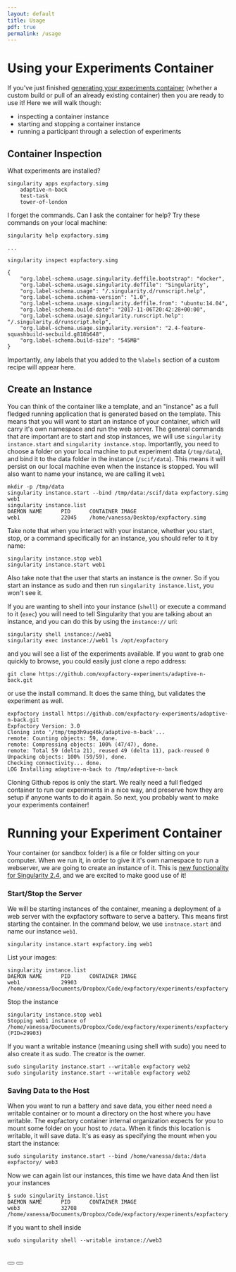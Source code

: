 ```yaml
---
layout: default
title: Usage
pdf: true
permalink: /usage
---
```


# Using your Experiments Container
If you've just finished [generating your experiments container](1.generate.md) (whether a custom build or pull of an already existing container) then you are ready to use it! Here we will walk though:

 - inspecting a container instance
 - starting and stopping a container instance
 - running a participant through a selection of experiments

## Container Inspection

What experiments are installed?

```
singularity apps expfactory.simg
    adaptive-n-back
    test-task
    tower-of-london
```

I forget the commands. Can I ask the container for help?  Try these commands on your local machine:

```
singularity help expfactory.simg

...

singularity inspect expfactory.simg

{
    "org.label-schema.usage.singularity.deffile.bootstrap": "docker",
    "org.label-schema.usage.singularity.deffile": "Singularity",
    "org.label-schema.usage": "/.singularity.d/runscript.help",
    "org.label-schema.schema-version": "1.0",
    "org.label-schema.usage.singularity.deffile.from": "ubuntu:14.04",
    "org.label-schema.build-date": "2017-11-06T20:42:28+00:00",
    "org.label-schema.usage.singularity.runscript.help": "/.singularity.d/runscript.help",
    "org.label-schema.usage.singularity.version": "2.4-feature-squashbuild-secbuild.g818b648",
    "org.label-schema.build-size": "545MB"
}
```

Importantly, any labels that you added to the `%labels` section of a custom recipe will appear here.

## Create an Instance
You can think of the container like a template, and an "instance" as a full fledged running application that is generated based on the template. This means that you will want to start an instance of your container, which will carry it's own namespace and run the web server. The general commands that are important are to start and stop instances, we will use `singularity instance.start` and  `singularity instance.stop`. Importantly, you need to choose a folder on your local machine to put experiment data (`/tmp/data`), and bind it to the data folder in the instance (`/scif/data`). This means it will persist on our local machine even when the instance is stopped. You will also want to name your instance, we are calling it `web1`

```
mkdir -p /tmp/data
singularity instance.start --bind /tmp/data:/scif/data expfactory.simg web1
singularity instance.list
DAEMON NAME      PID      CONTAINER IMAGE
web1             22045    /home/vanessa/Desktop/expfactory.simg
```

Take note that when you interact with your instance, whether you start, stop, or a command specifically for an instance, you should refer to it by name:

```
singularity instance.stop web1
singularity instance.start web1
```

Also take note that the user that starts an instance is the owner. So if you start an instance as sudo and then run `singularity instance.list`, you won't see it.

If you are wanting to shell into your instance (`shell`) or execute a command to it (`exec`) you will need to tell Singularity that you are talking about an instance, and you can do this by using the `instance://` uri:


```
singularity shell instance://web1
singularity exec instance://web1 ls /opt/expfactory
```






and you will see a list of the experiments available. If you want to grab one quickly to browse, you could easily just clone a repo address:

```
git clone https://github.com/expfactory-experiments/adaptive-n-back.git
```

or use the install command. It does the same thing, but validates the experiment as well.

```
expfactory install https://github.com/expfactory-experiments/adaptive-n-back.git
Expfactory Version: 3.0
Cloning into '/tmp/tmp3h9ug46k/adaptive-n-back'...
remote: Counting objects: 59, done.
remote: Compressing objects: 100% (47/47), done.
remote: Total 59 (delta 21), reused 49 (delta 11), pack-reused 0
Unpacking objects: 100% (59/59), done.
Checking connectivity... done.
LOG Installing adaptive-n-back to /tmp/adaptive-n-back
```
Cloning Github repos is only the start. We really need a full fledged container to run our experiments in a nice way, and preserve how they are setup if anyone wants to do it again. So next, you probably want to make your experiments container!


# Running your Experiment Container

Your container (or sandbox folder) is a file or folder sitting on your computer. When we run it, in order to give it it's own namespace to run a webserver, we are going to create an instance of it. This is [new functionality for Singularity 2.4](https://singularityware.github.io/docs-instances), and we are excited to make good use of it!

### Start/Stop the Server
We will be starting instances of the container, meaning a deployment of a web server with the expfactory software to serve a battery. This means first starting the container. In the command below, we use `instnace.start` and name our instance `web1`.

```
singularity instance.start expfactory.img web1
```

List your images:

```
singularity instance.list
DAEMON NAME      PID      CONTAINER IMAGE
web1             29903    /home/vanessa/Documents/Dropbox/Code/expfactory/experiments/expfactory
```

Stop the instance

```
singularity instance.stop web1
Stopping web1 instance of /home/vanessa/Documents/Dropbox/Code/expfactory/experiments/expfactory (PID=29903)
```

If you want a writable instance (meaning using shell with sudo) you need to also create it as sudo. The creator is the owner.

```
sudo singularity instance.start --writable expfactory web2
sudo singularity instance.start --writable expfactory web2
```


### Saving Data to the Host
When you want to run a battery and save data, you either need need a writable container or to mount a directory
on the host where you have writable. The expfactory container internal organization expects for you to mount some folder on your host to `/data`. When it finds this location is writable, it will save data. It's as easy as specifying the mount when you start the instance:

```
sudo singularity instance.start --bind /home/vanessa/data:/data expfactory/ web3
```

Now we can again list our instances, this time we have data And then list your instances

```
$ sudo singularity instance.list
DAEMON NAME      PID      CONTAINER IMAGE
web3             32708    /home/vanessa/Documents/Dropbox/Code/expfactory/experiments/expfactory
```

If you want to shell inside

```
sudo singularity shell --writable instance://web3
```

<br>
<div>
    <a href="/expfactory/generate.html"><button class="previous-button btn btn-primary"><i class="fa fa-chevron-left"></i> </button></a>
    <a href="/expfactory/contribute.html"><button class="next-button btn btn-primary"><i class="fa fa-chevron-right"></i> </button></a>
</div><br>
